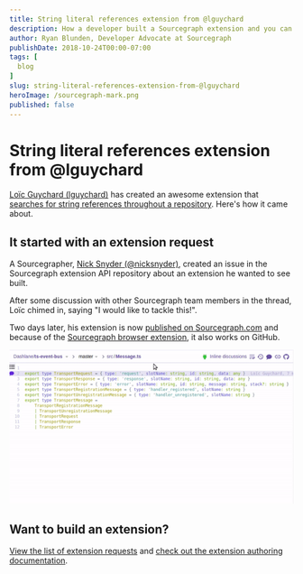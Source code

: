 ```yaml
---
title: String literal references extension from @lguychard
description: How a developer built a Sourcegraph extension and you can too.
author: Ryan Blunden, Developer Advocate at Sourcegraph
publishDate: 2018-10-24T00:00-07:00
tags: [
  blog
]
slug: string-literal-references-extension-from-@lguychard
heroImage: /sourcegraph-mark.png
published: false
---
```


# String literal references extension from @lguychard

 [Loïc Guychard (lguychard)](https://github.com/lguychard) has created an awesome extension that [searches for string references throughout a repository](https://github.com/lguychard/sourcegraph-string-references). Here's how it came about.

## It started with an extension request

<!-- TODO(ryan): The sourcegraph-extension-api repository was archived, so the issue link is no longer a good idea to use here. Find a way to rephrase this without needing to link to the issue. -->

A Sourcegrapher, [Nick Snyder (@nicksnyder)](https://github.com/nicksnyder), created an issue in the Sourcegraph extension API repository about an extension he wanted to see built.

After some discussion with other Sourcegraph team members in the thread, Loïc chimed in, saying "I would like to tackle this!".

Two days later, his extension is now [published on Sourcegraph.com](https://sourcegraph.com/extensions/lguychard/string-references) and because of the [Sourcegraph browser extension](https://docs.sourcegraph.com/integration/browser_extension), it also works on GitHub.

![Sourcegraph String References Extension](https://raw.githubusercontent.com/lguychard/sourcegraph-string-references/master/demo.gif)

## Want to build an extension?

[View the list of extension requests](https://github.com/sourcegraph/sourcegraph/labels/extension-request) and [check out the extension authoring documentation](https://github.com/sourcegraph/sourcegraph-extension-docs).
